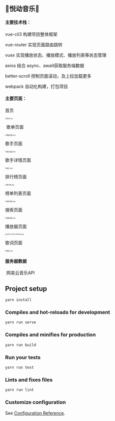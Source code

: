 ## 🎵**悦动音乐**🎵

#### 主要技术栈：

  vue-cli3 构建项目整体框架

  vue-router 实现页面路由跳转

  vuex 实现播放状态、播放模式、播放列表等状态管理

  axios 结合 async、await获取服务端数据

  better-scroll 控制页面滚动，及上拉加载更多

  webpack 自动化构建，打包项目



#### 主要页面：

  首页

<img src="https://i.loli.net/2020/05/06/Go72DardtTliNBY.png" alt="首页.png" style="zoom: 33%;" />

​    歌单页面

<img src="https://i.loli.net/2020/05/06/C2sRZAEarWHD6Gn.png" alt="播放页面.png" style="zoom: 33%;" />



  歌手页面

<img src="https://i.loli.net/2020/05/06/RGPIrOQUgpY5iJk.png" alt="歌手页面.png" style="zoom: 33%;" />

  歌手详情页面

<img src="https://i.loli.net/2020/05/06/9NcBPhTnu7Fe5jZ.png" alt="歌手.png" style="zoom: 33%;" />







  排行榜页面

<img src="https://i.loli.net/2020/05/06/tOH7xK4uQnlM92F.png" alt="排行榜.png" style="zoom: 33%;" />

  榜单列表页面

<img src="https://i.loli.net/2020/05/06/IWebRzirGqQohHc.png" alt="榜单详情.png" style="zoom: 33%;" />

  搜索页面

<img src="https://i.loli.net/2020/05/06/WalPDZBwFtd3kQr.png" alt="搜索页面.png" style="zoom: 33%;" />

   播放器页面

<img src="https://i.loli.net/2020/05/06/O4lvbAiIVLsYBTn.png" alt="2020-05-06_094256.png" style="zoom: 33%;" />



歌词页面

<img src="https://i.loli.net/2020/05/06/2qJAHMSNZWBY5Rj.png" alt="歌词.png" style="zoom: 33%;" />



#### 服务器数据

​	网易云音乐API

## Project setup

```
yarn install
```

### Compiles and hot-reloads for development
```
yarn run serve
```

### Compiles and minifies for production
```
yarn run build
```

### Run your tests
```
yarn run test
```

### Lints and fixes files
```
yarn run lint
```

### Customize configuration
See [Configuration Reference](https://cli.vuejs.org/config/).
